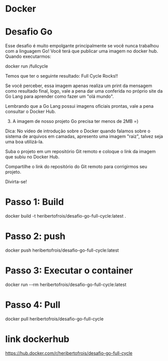 
# Docker
# Desafio Go

Esse desafio é muito empolgante principalmente se você nunca trabalhou com a linguagem Go!
Você terá que publicar uma imagem no docker hub. Quando executarmos:

docker run <seu-user>/fullcycle

Temos que ter o seguinte resultado: Full Cycle Rocks!!

Se você perceber, essa imagem apenas realiza um print da mensagem como resultado final, logo, vale a pena dar uma conferida no próprio site da Go Lang para aprender como fazer um "olá mundo".

Lembrando que a Go Lang possui imagens oficiais prontas, vale a pena consultar o Docker Hub.

3) A imagem de nosso projeto Go precisa ter menos de 2MB =)

Dica: No vídeo de introdução sobre o Docker quando falamos sobre o sistema de arquivos em camadas, apresento uma imagem "raiz", talvez seja uma boa utilizá-la.

Suba o projeto em um repositório Git remoto e coloque o link da imagem que subiu no Docker Hub.

Compartilhe o link do repositório do Git remoto para corrigirmos seu projeto.

Divirta-se!


# Passo 1: Build 
docker build -t heribertofrois/desafio-go-full-cycle:latest .
# Passo 2: push
docker push  heribertofrois/desafio-go-full-cycle:latest
# Passo 3: Executar o container
docker run --rm heribertofrois/desafio-go-full-cycle:latest
# Passo 4: Pull
docker pull heribertofrois/desafio-go-full-cycle
# link dockerhub
https://hub.docker.com/r/heribertofrois/desafio-go-full-cycle
